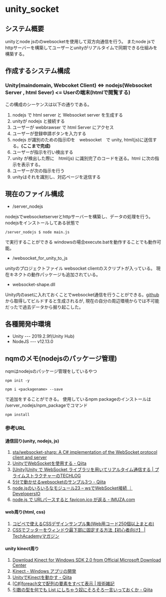 # unity_socket

## システム概要

unityとnode jsののwebsocketを使用して双方向通信を行う。
またnode jsでhttpサーバーを構築してユーザーとunityがリアルタイムで同期できる仕組みを構築する。

## 作成するシステム構成

### Unity(maindomain, Webcoket Client) <=> nodejs(Websocket Server , html Sever) <= Userの端末(htmlで閲覧する)

この構成のシーケンスは以下の通りである。

1. nodejs で html server と Websocket server を生成する
2. unityが nodejs と接続する
3. ユーザーが webbrawser で html Server にアクセス
4. ユーザーが登録申請ボタンを入力する
5. nodejs が識別のための指示IDを　websocket　で unity, html(js)に送信する。**(ここまで完成)**
6. ユーザーが指示を行い検出する
7. unity が検出した際に　html(js) に識別完了のコードを送る。html に次の指示を表示する。
8. ユーザーが次の指示を行う
9. unityはそれを識別し、対応ページを送信する

## 現在のファイル構成

* /server_nodejs

nodejsでwebsocketserverとhttpサーバーを構築し、データの処理を行う。
nodejsをインストールしてある状態で

```/server_nodejs $ node main.js```

で実行することができる
windowsの場合execute.batを動作することでも動作可能。

* /websocket_for_unity_to_js

unityのプロジェクトファイル
websocket clientのスクリプトが入っている。
現在キネクトの動作パッケージも追加されている。

* websocket-shape.dll

Unity内のasetに入れておくことでwebsocket通信を行うことができる。[github](https://github.com/sta/websocket-sharp)から取得してビルドすると生成されるが,
現在の自分の周辺環境からでは不可能だったで過去データから掘り起こした。

## 各種開発中環境

* Unity  --- 2019.2.9f(Unity Hub)
* NodeJS --- v12.13.0


## nqmのメモ(nodejsのパッケージ管理)

nqmはnodejsのパッケージ管理をしているやつ

``` npm init -y ```

``` npm i <packagename> --save ```

で追加をすることができる。
使用しているnpm packageのインストールは /server_nodejs/npm_packageでコマンド

``` npm install ```

### 参考URL

#### 通信回り(unity, nodejs, js)
1. [sta/websocket-sharp: A C# implementation of the WebSocket protocol client and server](https://github.com/sta/websocket-sharp)
2. [UnityでWebSocketを使用する - Qiita](https://qiita.com/oishihiroaki/items/bb2977c72052f5dd5bd9)
3. [[Unity]Unity で WebSocket ライブラリを用いてリアルタイム通信する | プライムストラクチャーのTECHLOG](https://techblog.primestructure.co.jp/2019/06/28/unity-%E3%81%A7-websocket-%E3%83%A9%E3%82%A4%E3%83%96%E3%83%A9%E3%83%AA%E3%82%92%E7%94%A8%E3%81%84%E3%81%A6%E3%83%AA%E3%82%A2%E3%83%AB%E3%82%BF%E3%82%A4%E3%83%A0%E9%80%9A%E4%BF%A1%E3%81%99%E3%82%8B/)
4. [5分で動かせるwebsocketのサンプル3つ - Qiita](https://qiita.com/okumurakengo/items/a8ccea065f5659d1a1de)
5. [node.jsのいろいろなモジュール23 – wsでWebSocket接続 ｜ DevelopersIO](https://dev.classmethod.jp/server-side/ws/)
6. [node.js で URLパースすると favicon.ico が返る - IMUZA.com](https://www.imuza.com/entry/2019/02/04/194914)

#### web周り(html, css)
1. [コピペで使えるCSSデザインサンプル集(Web用コード250個以上まとめ)](https://saruwakakun.com/html-css/reference/css-sample#section3)
2. [CSSでフッターをウィンドウ最下部に固定する方法【初心者向け】 | TechAcademyマガジン](https://techacademy.jp/magazine/19410)

#### unity kinect周り
1. [Download Kinect for Windows SDK 2.0 from Official Microsoft Download Center](https://www.microsoft.com/en-us/download/details.aspx?id=44561)
2. [Kinect - Windows アプリの開発](https://developer.microsoft.com/ja-jp/windows/kinect)
3. [UnityでKinectを動かす - Qiita](https://qiita.com/yuzupon/items/4528f7fc09a42fb8af2e)
4. [[C#]foreach文で配列の要素をすべて表示 | 技術雑記](https://algorithm.joho.info/programming/csharp/array-foreach-cs/)
5. [引数の型を何でも List にしちゃう奴にそろそろ一言いっておくか - Qiita](https://qiita.com/lobin-z0x50/items/248db6d0629c7abe47dd)